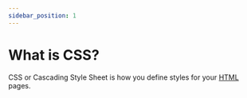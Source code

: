 ```yaml
---
sidebar_position: 1
---
```


# What is CSS?

CSS or Cascading Style Sheet is how you define styles for your [HTML](/docs/html/intro) pages.